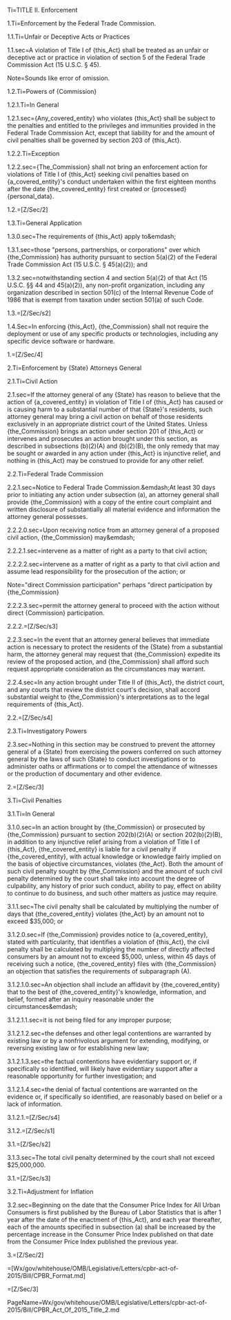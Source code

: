 Ti=TITLE II. Enforcement

1.Ti=Enforcement by the Federal Trade Commission.

1.1.Ti=Unfair or Deceptive Acts or Practices

1.1.sec=A violation of Title I of {this_Act} shall be treated as an unfair or deceptive act or practice in violation of section 5 of the Federal Trade Commission Act (15 U.S.C. &sect; 45).

Note=Sounds like error of omission. 

1.2.Ti=Powers of {Commission}

1.2.1.Ti=In General

1.2.1.sec={Any_covered_entity} who violates {this_Act} shall be subject to the penalties and entitled to the privileges and immunities provided in the Federal Trade Commission Act, except that liability for and the amount of civil penalties shall be governed by section 203 of {this_Act}.

1.2.2.Ti=Exception

1.2.2.sec={The_Commission} shall not bring an enforcement action for violations of Title I of {this_Act} seeking civil penalties based on {a_covered_entity}'s conduct undertaken within the first eighteen months after the date {the_covered_entity} first created or {processed} {personal_data}.

1.2.=[Z/Sec/2]

1.3.Ti=General Application

1.3.0.sec=The requirements of {this_Act} apply to&emdash;

1.3.1.sec=those "persons, partnerships, or corporations" over which {the_Commission} has authority pursuant to section 5(a)(2) of the Federal Trade Commission Act (15 U.S.C. &sect; 45(a)(2)); and

1.3.2.sec=notwithstanding section 4 and section 5(a)(2) of that Act (15 U.S.C. &sect;&sect; 44 and 45(a)(2)), any non-profit organization, including any organization described in section 501(c) of the Internal Revenue Code of 1986 that is exempt from taxation under section 501(a) of such Code.

1.3.=[Z/Sec/s2]

1.4.Sec=In enforcing {this_Act}, {the_Commission} shall not require the deployment or use of any specific products or technologies, including any specific device software or hardware.

1.=[Z/Sec/4]


2.Ti=Enforcement by {State} Attorneys General

2.1.Ti=Civil Action

2.1.sec=If the attorney general of any {State} has reason to believe that the action of {a_covered_entity} in violation of Title I of {this_Act} has caused or is causing harm to a substantial number of that {State}'s residents, such attorney general may bring a civil action on behalf of those residents exclusively in an appropriate district court of the United States. Unless {the_Commission} brings an action under section 201 of {this_Act} or intervenes and prosecutes an action brought under this section, as described in subsections (b)(2)(A) and (b)(2)(B), the only remedy that may be sought or awarded in any action under {this_Act} is injunctive relief, and nothing in {this_Act} may be construed to provide for any other relief.

2.2.Ti=Federal Trade Commission

2.2.1.sec=Notice to Federal Trade Commission.&emdash;At least 30 days prior to initiating any action under subsection (a), an attorney general shall provide {the_Commission} with a copy of the entire court complaint and written disclosure of substantially all material evidence and information the attorney general possesses.

2.2.2.0.sec=Upon receiving notice from an attorney general of a proposed civil action, {the_Commission} may&emdash;

2.2.2.1.sec=intervene as a matter of right as a party to that civil action;

2.2.2.2.sec=intervene as a matter of right as a party to that civil action and assume lead responsibility for the prosecution of the action; or

Note="direct Commission participation" perhaps "direct participation by {the_Commission}

2.2.2.3.sec=permit the attorney general to proceed with the action without direct {Commission} participation.

2.2.2.=[Z/Sec/s3]

2.2.3.sec=In the event that an attorney general believes that immediate action is necessary to protect the residents of the {State} from a substantial harm, the attorney general may request that {the_Commission} expedite its review of the proposed action, and {the_Commission} shall afford such request appropriate consideration as the circumstances may warrant.

2.2.4.sec=In any action brought under Title II of {this_Act}, the district court, and any courts that review the district court's decision, shall accord substantial weight to {the_Commission}'s interpretations as to the legal requirements of {this_Act}.

2.2.=[Z/Sec/s4]

2.3.Ti=Investigatory Powers

2.3.sec=Nothing in this section may be construed to prevent the attorney general of a {State} from exercising the powers conferred on such attorney general by the laws of such {State} to conduct investigations or to administer oaths or affirmations or to compel the attendance of witnesses or the production of documentary and other evidence.

2.=[Z/Sec/3]

3.Ti=Civil Penalties

3.1.Ti=In General

3.1.0.sec=In an action brought by {the_Commission} or prosecuted by {the_Commission} pursuant to section 202(b)(2)(A) or section 202(b)(2)(B), in addition to any injunctive relief arising from a violation of Title I of {this_Act}, {the_covered_entity} is liable for a civil penalty if {the_covered_entity}, with actual knowledge or knowledge fairly implied on the basis of objective circumstances, violates {the_Act}. Both the amount of such civil penalty sought by {the_Commission} and the amount of such civil penalty determined by the court shall take into account the degree of culpability, any history of prior such conduct, ability to pay, effect on ability to continue to do business, and such other matters as justice may require.

3.1.1.sec=The civil penalty shall be calculated by multiplying the number of days that {the_covered_entity} violates {the_Act} by an amount not to exceed $35,000; or

3.1.2.0.sec=If {the_Commission} provides notice to {a_covered_entity}, stated with particularity, that identifies a violation of {this_Act}, the civil penalty shall be calculated by multiplying the number of directly affected consumers by an amount not to exceed $5,000, unless, within 45 days of receiving such a notice, {the_covered_entity} files with {the_Commission} an objection that satisfies the requirements of subparagraph (A).

3.1.2.1.0.sec=An objection shall include an affidavit by {the_covered_entity} that to the best of {the_covered_entity}'s knowledge, information, and belief, formed after an inquiry reasonable under the circumstances&emdash;

3.1.2.1.1.sec=it is not being filed for any improper purpose;

3.1.2.1.2.sec=the defenses and other legal contentions are warranted by existing law or by a nonfrivolous argument for extending, modifying, or reversing existing law or for establishing new law;

3.1.2.1.3.sec=the factual contentions have evidentiary support or, if specifically so identified, will likely have evidentiary support after a reasonable opportunity for further investigation; and

3.1.2.1.4.sec=the denial of factual contentions are warranted on the evidence or, if specifically so identified, are reasonably based on belief or a lack of information.

3.1.2.1.=[Z/Sec/s4]

3.1.2.=[Z/Sec/s1]

3.1.=[Z/Sec/s2]

3.1.3.sec=The total civil penalty determined by the court shall not exceed $25,000,000.

3.1.=[Z/Sec/s3]

3.2.Ti=Adjustment for Inflation

3.2.sec=Beginning on the date that the Consumer Price Index for All Urban Consumers is first published by the Bureau of Labor Statistics that is after 1 year after the date of the enactment of {this_Act}, and each year thereafter, each of the amounts specified in subsection (a) shall be increased by the percentage increase in the Consumer Price Index published on that date from the Consumer Price Index published the previous year.

3.=[Z/Sec/2]

=[Wx/gov/whitehouse/OMB/Legislative/Letters/cpbr-act-of-2015/Bill/CPBR_Format.md]

=[Z/Sec/3]

PageName=Wx/gov/whitehouse/OMB/Legislative/Letters/cpbr-act-of-2015/Bill/CPBR_Act_Of_2015_Title_2.md
